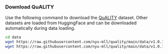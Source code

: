 ### Download QuALITY
Use the following command to download the [QuALITY](https://github.com/nyu-mll/quality) dataset. Other datasets are loaded from HuggingFace and can be downloaded automatically during data loading.
```bash
cd data
wget https://raw.githubusercontent.com/nyu-mll/quality/main/data/v1.0.1/QuALITY.v1.0.1.htmlstripped.train
wget https://raw.githubusercontent.com/nyu-mll/quality/main/data/v1.0.1/QuALITY.v1.0.1.htmlstripped.dev
```